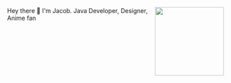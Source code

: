 <div>
<img src="https://4.bp.blogspot.com/-lLBUBjUSGP0/WDfdDapbHMI/AAAAAAAENtY/re7C8ppZqKo8bU5OS8z_G09BA1rqhJrvwCLcB/s1600/AS000896_19.gif?time=Mon%20Nov%2015%202021%2020:33:01%20GMT+0100%20(St%C5%99edoevropsk%C3%BD%20standardn%C3%AD%20%C4%8Das)" width="160" align="right" />
Hey there 👋 I'm Jacob.
Java Developer, Designer, Anime fan
  
